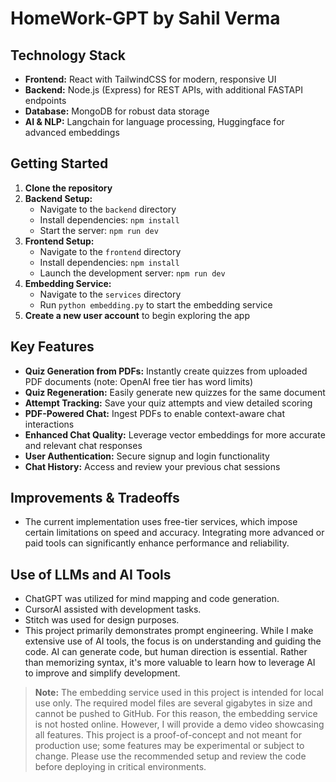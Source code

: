 # HomeWork-GPT by Sahil Verma

## Technology Stack

- **Frontend:** React with TailwindCSS for modern, responsive UI
- **Backend:** Node.js (Express) for REST APIs, with additional FASTAPI endpoints
- **Database:** MongoDB for robust data storage
- **AI & NLP:** Langchain for language processing, Huggingface for advanced embeddings

## Getting Started

1. **Clone the repository**
2. **Backend Setup:**
   - Navigate to the `backend` directory
   - Install dependencies: `npm install`
   - Start the server: `npm run dev`
3. **Frontend Setup:**
   - Navigate to the `frontend` directory
   - Install dependencies: `npm install`
   - Launch the development server: `npm run dev`
4. **Embedding Service:**
   - Navigate to the `services` directory
   - Run `python embedding.py` to start the embedding service
5. **Create a new user account** to begin exploring the app

## Key Features

- **Quiz Generation from PDFs:** Instantly create quizzes from uploaded PDF documents (note: OpenAI free tier has word limits)
- **Quiz Regeneration:** Easily generate new quizzes for the same document
- **Attempt Tracking:** Save your quiz attempts and view detailed scoring
- **PDF-Powered Chat:** Ingest PDFs to enable context-aware chat interactions
- **Enhanced Chat Quality:** Leverage vector embeddings for more accurate and relevant chat responses
- **User Authentication:** Secure signup and login functionality
- **Chat History:** Access and review your previous chat sessions

## Improvements & Tradeoffs

- The current implementation uses free-tier services, which impose certain limitations on speed and accuracy. Integrating more advanced or paid tools can significantly enhance performance and reliability.

## Use of LLMs and AI Tools

- ChatGPT was utilized for mind mapping and code generation.
- CursorAI assisted with development tasks.
- Stitch was used for design purposes.
- This project primarily demonstrates prompt engineering. While I make extensive use of AI tools, the focus is on understanding and guiding the code. AI can generate code, but human direction is essential. Rather than memorizing syntax, it's more valuable to learn how to leverage AI to improve and simplify development.

> **Note:** The embedding service used in this project is intended for local use only. The required model files are several gigabytes in size and cannot be pushed to GitHub. For this reason, the embedding service is not hosted online. However, I will provide a demo video showcasing all features. This project is a proof-of-concept and not meant for production use; some features may be experimental or subject to change. Please use the recommended setup and review the code before deploying in critical environments.
